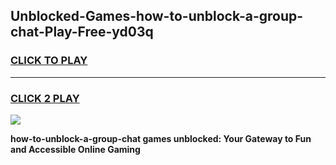 
## Unblocked-Games-how-to-unblock-a-group-chat-Play-Free-yd03q
<h3>
<a href="https://premium76.site?title=how-to-unblock-a-group-chat&ref=20M">CLICK TO PLAY</a></h3>
<hr>

<h3>
<a href="https://premium76.site?title=how-to-unblock-a-group-chat&ref=20M">CLICK 2 PLAY</a>
  
</h3>

<a href="https://premium76.site?title=how-to-unblock-a-group-chat&ref=19M"><img src="https://clearcache.store/games.png"></a>


**how-to-unblock-a-group-chat games unblocked: Your Gateway to Fun and Accessible Online Gaming**
